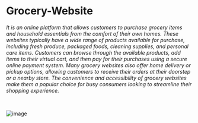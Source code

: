# Grocery-Website

*It is an online platform that allows customers to purchase grocery items and household essentials from the comfort of their own homes. These websites typically have a wide range of products available for purchase, including fresh produce, packaged foods, cleaning supplies, and personal care items. Customers can browse through the available products, add items to their virtual cart, and then pay for their purchases using a secure online payment system. Many grocery websites also offer home delivery or pickup options, allowing customers to receive their orders at their doorstep or a nearby store. The convenience and accessibility of grocery websites make them a popular choice for busy consumers looking to streamline their shopping experience.*

<br>

![image](https://user-images.githubusercontent.com/97666287/230274929-70bc196f-5f09-4f05-8382-839360f4ca56.png)
